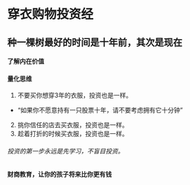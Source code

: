 # 穿衣购物投资经
## 种一棵树最好的时间是十年前，其次是现在

#### 了解内在价值
#### 量化思维
1. 不要买你想穿3年的衣服，投资也是一样。
- “如果你不愿意持有一只股票十年，请不要考虑拥有它十分钟”
2. 挑你信任的店去买衣服，投资也是一样。
3. 趁着打折的时候买衣服，投资也是一样。
###### 投资的第一步永远是先学习，不盲目投资。

#### 财商教育，让你的孩子将来比你更有钱